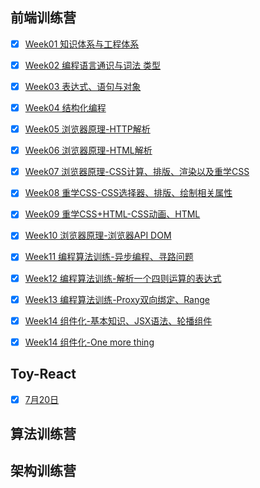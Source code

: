 ## 前端训练营

- [x] [Week01  知识体系与工程体系](FrontEnd/Week01/README.md)
- [x] [Week02 编程语言通识与词法 类型](FrontEnd/Week02/README.md)
- [x] [Week03 表达式、语句与对象](FrontEnd/Week03/README.md)
- [x] [Week04 结构化编程](FrontEnd/Week04/README.md)
- [x] [Week05 浏览器原理-HTTP解析](FrontEnd/Week05/README.md)
- [x] [Week06 浏览器原理-HTML解析](FrontEnd/Week06/README.md)
- [x] [Week07 浏览器原理-CSS计算、排版、渲染以及重学CSS](FrontEnd/Week07/README.md)
- [x] [Week08 重学CSS-CSS选择器、排版、绘制相关属性](FrontEnd/Week08/README.md)
- [x] [Week09 重学CSS+HTML-CSS动画、HTML](FrontEnd/Week09/README.md)
- [x] [Week10 浏览器原理-浏览器API DOM](FrontEnd/Week10/README.md)
- [x] [Week11 编程算法训练-异步编程、寻路问题](FrontEnd/Week11/README.md)
- [x] [Week12 编程算法训练-解析一个四则运算的表达式](FrontEnd/Week12/README.md)
- [x] [Week13 编程算法训练-Proxy双向绑定、Range](FrontEnd/Week13/README.md)
- [x] [Week14 组件化-基本知识、JSX语法、轮播组件](FrontEnd/Week14/README.md)
- [x] [Week14 组件化-One more thing](FrontEnd/Week14/README.md)


## Toy-React
- [x] [7月20日](Toy-React/README.MD)


## 算法训练营



## 架构训练营






